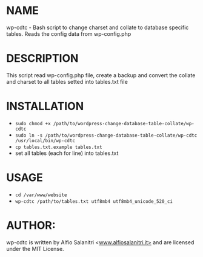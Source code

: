 # NAME
wp-cdtc - Bash script to change charset and collate to database specific tables. Reads the config data from wp-config.php

# DESCRIPTION
This script read wp-config.php file, create a backup and convert the collate and charset to all tables setted into tables.txt file

# INSTALLATION
- `sudo chmod +x /path/to/wordpress-change-database-table-collate/wp-cdtc`
- `sudo ln -s /path/to/wordpress-change-database-table-collate/wp-cdtc /usr/local/bin/wp-cdtc`
- `cp tables.txt.example tables.txt`
- set all tables (each for line) into tables.txt

# USAGE
- `cd /var/www/website`
- `wp-cdtc /path/to/tables.txt utf8mb4 utf8mb4_unicode_520_ci`
       
# AUTHOR: 
wp-cdtc is written by Alfio Salanitri <www.alfiosalanitri.it> and are licensed under the MIT License.
